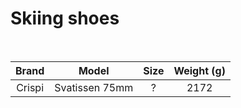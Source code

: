 # Skiing shoes

<br>

| Brand  |     Model      | Size  | Weight (g) |
| :----: | :------------: | :---: | :--------: |
| Crispi | Svatissen 75mm |   ?   |    2172    |